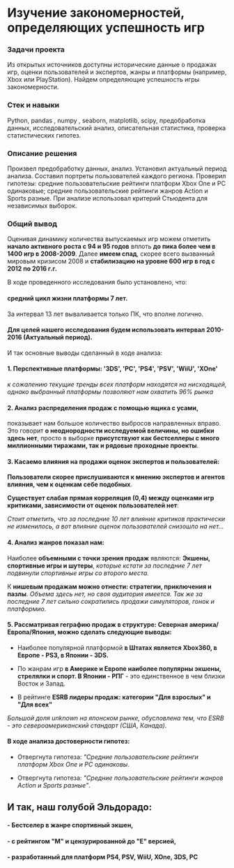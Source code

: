 # Изучение закономерностей, определяющих успешность игр

### Задачи проекта
Из открытых источников доступны исторические данные о продажах игр, оценки пользователей и экспертов, жанры и платформы (например, Xbox или PlayStation). Найдем определяющие успешность игры закономерности.


### Стек и навыки
Python, pandas , numpy , seaborn, matplotlib, scipy, предобработка данных, исследовательский анализ, описательная статистика, проверка статистических гипотез.


### Описание решения 
Произвел предобработку данных, анализ. Установил актуальный
период анализа. Составил портреты пользователей каждого региона. Проверил
гипотезы: средние пользовательские рейтинги платформ Xbox One и PC одинаковые;
средние пользовательские рейтинги жанров Action и Sports разные. При анализе использовал критерий Стьюдента для независимых выборок.


### Общий вывод

Оценивая динамику количества выпускаемых игр можем отметить **начало активного роста с 94 и 95 годов** вплоть **до пика более чем в 1400 игр в 2008-2009**. Далее **имеем спад**, скорее всего вызванный мировым кризисом 2008 и **стабилизацию на уровне 600 игр в год с 2012 по 2016 г.г.**

В ходе проведенного исследования было установлено, что:

#### средний цикл жизни платформы 7 лет.

За интервал 13 лет вываливается только ПК, что вполне логично.

#### Для целей нашего исследования будем использовать интервал 2010-2016 (Актуальный период).

И так основные выводы сделанный в ходе анализа:

#### 1. Перспективные платформы: '3DS', 'PC', 'PS4', 'PSV', 'WiiU', 'XOne'

*к сожалению текущие тренды всех платформ находятся на нисходящей, однако выбранный платформы позволяют нам охватить 96% рынка*

#### 2. Анализ распределения продаж с помощью ящика с усами,
показывает нам большое количество выбросов направленных вправо. Это говорит **о неоднородности исследуемой величины, но ошибки здесь нет**, просто в выборке **присутствуют как бестселлеры с много миллионными тиражами, так и рядовые проходные проекты**.

#### 3. Касаемо влияния на продажи оценок экспертов и пользователей:

**Пользователи скорее прислушиваются к мнению экспертов и агентов влияния, чем к оценкам себе подобных**.

**Существует слабая прямая корреляция (0,4) между оценками игр критиками, зависимости от оценок пользователей нет**:

*Стоит отметить, что за последние 10 лет влияние критиков практически не изменилось, а вот влияние оценок пользователей снизошло на нет...*

#### 4. Анализ жанров показал нам:

Наиболее **объемными с точки зрения продаж** являются: **Экшены, спортивные игры и шутеры**, *которые кстати за последние 7 лет подвинули спортивные игры со второго места.*

К **нишевым продажам можно отнести: стратегии, приключения и пазлы**. *Объема здесь нет, но своя аудитория имеется. Так же за последние 7 лет сильно сократились продажи симуляторов, гонок и платформио.*

#### 5. Рассматривая геграфию продаж в структуре: Северная америка/Европа/Япония, можно сделать следующие выводы:

   - Наиболее популярной платформой **в Штатах является Xbox360, в Европе - PS3, в Японии - 3DS.**

   - По жанрам игр **в Америке и Европе наиболее популярны экшены, стрелялки и спорт. В Японии - РПГ** - это единственное в чем близки Восток и Запад.

   - В рейтинге **ESRB лидеры продаж: категории "Для взрослых" и "Для всех"**

*Большой доля unknown на японском рынке, обусловлена тем, что ESRB - это североамериканский стандарт (США, Канада)*.

#### В ходе анализа достоверности гипотез:

- Отвергнута гипотеза: *"Средние пользовательские рейтинги платформ Xbox One и PC одинаковы*.

- Отвергнута гипотеза: *"Средние пользовательские рейтинги жанров Action и Sports разные"*.

## И так, наш голубой Эльдорадо: 
#### - Бестселер в жанре спортивный экшен, 
#### - с рейтингом "М" и цензурированной до "Е" версией, 
#### - разработанный для платформ  PS4, PSV, WiiU, XOne, 3DS, PC